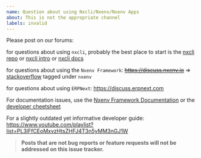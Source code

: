```yaml
---
name: Question about using Nxcli/Nxenv/Nxenv Apps
about: This is not the appropriate channel
labels: invalid
---
```


Please post on our forums:

for questions about using `nxcli`, probably the best place to start is the [nxcli repo](https://github.com/nxenv/nxcli) or [nxcli intro](https://nxenv.io/nxcli) or [nxcli docs](https://nxenv.io/docs/nxcli)

for questions about using the `Nxenv Framework`: ~~https://discuss.nxenv.io~~ => [stackoverflow](https://stackoverflow.com/questions/tagged/nxenv) tagged under `nxenv`

for questions about using `ERPNext`: https://discuss.erpnext.com

For documentation issues, use the [Nxenv Framework Documentation](https://nxenv.io/docs/user/en) or the [developer cheetsheet](https://github.com/nxenv/nxenv/wiki/Developer-Cheatsheet)

For a slightly outdated yet informative developer guide: https://www.youtube.com/playlist?list=PL3lFfCEoMxvzHtsZHFJ4T3n5yMM3nGJ1W

> **Posts that are not bug reports or feature requests will not be addressed on this issue tracker.**
